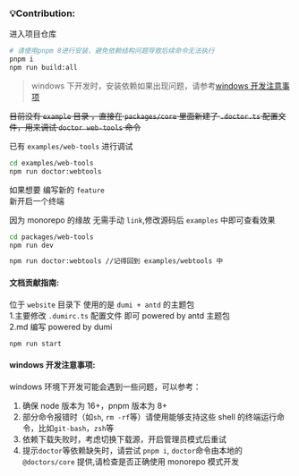 ### 💡Contribution:

进入项目仓库<br>

```sh
# 请使用pnpm 8进行安装，避免依赖结构问题导致后续命令无法执行
pnpm i
npm run build:all
```

> windows 下开发时，安装依赖如果出现问题，请参考[windows 开发注意事项](#windows开发注意事项)

~~目前没有 `example` 目录 ，直接在 `packages/core` 里面新建了 `.doctor.ts` 配置文件，用来调试 `doctor web-tools` 命令~~<br>

已有 `examples/web-tools` 进行调试

```sh
cd examples/web-tools
npm run doctor:webtools
```

如果想要 编写新的 `feature`<br>
新开启一个终端 <br>

因为 monorepo 的缘故 无需手动 `link`,修改源码后 `examples` 中即可查看效果

```sh
cd packages/web-tools
npm run dev

npm run doctor:webtools //记得回到 examples/webtools 中
```

#### 文档贡献指南:

位于 `website` 目录下 使用的是 `dumi + antd` 的主题包<br> 1.主要修改 `.dumirc.ts` 配置文件 即可 powered by antd 主题包<br>
2.md 编写 powered by dumi<br>

```sh
npm run start
```

#### windows 开发注意事项:

windows 环境下开发可能会遇到一些问题，可以参考：

1. 确保 node 版本为 16+，pnpm 版本为 8+
2. 部分命令报错时（如`sh`, `rm -rf`等）请使用能够支持这些 shell 的终端运行命令，比如`git-bash`，`zsh`等
3. 依赖下载失败时，考虑切换下载源，开启管理员模式后重试
4. 提示`doctor`等依赖缺失时，请尝试 `pnpm i`, `doctor`命令由本地的 `@doctors/core` 提供,请检查是否正确使用 monorepo 模式开发
